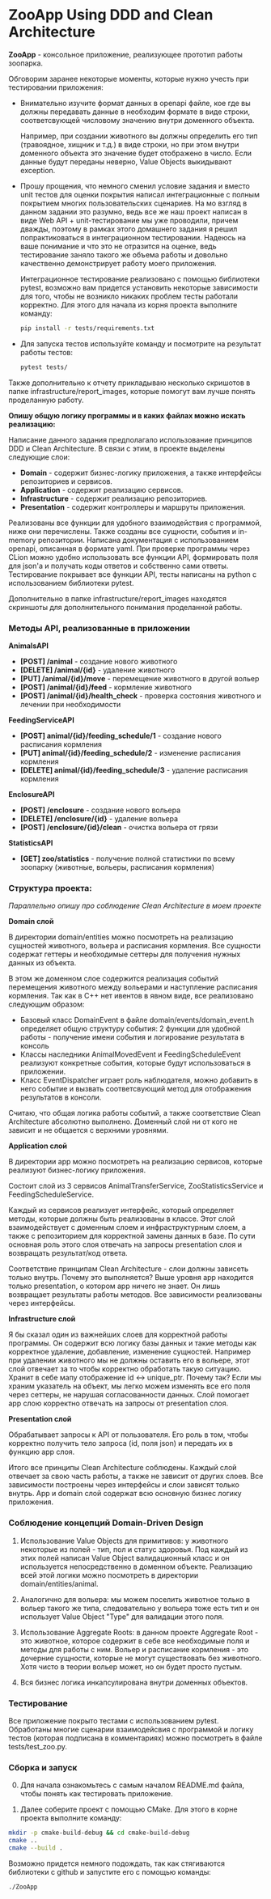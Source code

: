 # ZooApp Using DDD and Clean Architecture

**ZooApp** - консольное приложение, реализующее прототип работы зоопарка. 

Обговорим заранее некоторые моменты, которые нужно учесть при тестировании приложения:

- Внимательно изучите формат данных в openapi файле, кое где вы должны передавать данные в необходим формате в виде строки, соответсвующей числовому значению внутри доменного объекта.

    Например, при создании животного вы должны определить его тип (травоядное, хищник и т.д.) в виде строки, но при этом внутри доменного объекта это значение будет отображено в число. Если данные будут переданы неверно, Value Objects выкидывают exception.

- Прошу прощения, что немного сменил условие задания и вместо unit тестов для оценки покрытия написал интеграционные с полным покрытием многих пользовательских сценариев. На мо взгляд в данном задании это разумно, ведь все же наш проект написан в виде Web API +  unit-тестирование мы уже проводили, причем дважды, поэтому в рамках этого домашнего задания я решил попрактиковаться в интеграционном тестировании. Надеюсь на ваше понимание и что это не отразится на оценке, ведь тестирование заняло такого же объема работы и довольно качественно демонстрирует работу моего приложения.
  
  Интеграционное тестирование реализовано с помощью библиотеки pytest, возможно вам придется установить некоторые зависимости для того, чтобы не возникло никаких проблем тесты работали корректно. 
Для этого для начала из корня проекта выполните команду:

    ```bash
   pip install -r tests/requirements.txt
    ```
- Для запуска тестов используйте команду и посмотрите на результат работы тестов:
    ```bash
  pytest tests/
    ```
  
Также дополнительно к отчету прикладываю несколько скришотов в папке infrastructure/report_images, которые помогут вам лучше понять проделанную работу.

**Опишу общую логику программы и в каких файлах можно искать реализацию:**

Написание данного задания предполагало использование принципов DDD и Clean Architecture.
В связи с этим, в проекте выделены следующие слои:
- **Domain** - содержит бизнес-логику приложения, а также интерфейсы репозиториев и сервисов.
- **Application** - содержит реализацию сервисов.
- **Infrastructure** - содержит реализацию репозиториев.
- **Presentation** - содержит контроллеры и маршруты приложения.

Реализованы все функции для удобного взаимодействия с программой, ниже они перечислены. Также созданы все сущности, события и in-memory репозитории.
Написана документация с использованием openapi, описанная в формате yaml. При проверке программы через CLion можно удобно использовать все функции API, формировать поля для json'a и получать коды ответов и собственно сами ответы.
Тестирование покрывает все функции API, тесты написаны на python с использованием библиотеки pytest.

Дополнительно в папке infrastructure/report_images находятся скриншоты для дополнительного понимания проделанной работы.

### Методы API,  реализованные в приложении

**AnimalsAPI**

- **[POST] /animal** - создание нового животного
- **[DELETE] /animal/{id}** - удаление животного
- **[PUT] /animal/{id}/move** - перемещение животного в другой вольер
- **[POST] /animal/{id}/feed** - кормление животного
- **[POST] /animal/{id}/health_check** - проверка состояния животного и лечении при необходимости

**FeedingServiceAPI**

- **[POST] animal/{id}/feeding_schedule/1** - создание нового расписания кормления
- **[PUT] animal/{id}/feeding_schedule/2** - изменение расписания кормления
- **[DELETE] animal/{id}/feeding_schedule/3** - удаление расписания кормления

**EnclosureAPI**

- **[POST] /enclosure** - создание нового вольера
- **[DELETE] /enclosure/{id}** - удаление вольера
- **[POST] /enclosure/{id}/clean** - очистка вольера от грязи

**StatisticsAPI**

- **[GET] zoo/statistics** - получение полной статистики по всему зоопарку (животные, вольеры, расписания кормления)
### **Структура проекта:**

*Параллельно опишу про соблюдение Clean Architecture в моем проекте*

**Domain слой** 

В директории domain/entities можно посмотреть на реализацию сущностей животного, вольера и расписания кормления. Все сущности содержат геттеры и необходимые сеттеры для получения нужных данных из объекта.

В этом же доменном слое содержится реализация событий перемещения животного между вольерами и наступление расписания кормления. 
Так как в С++ нет ивентов в явном виде, все реализовано следующим образом:

- Базовый класс DomainEvent в файле domain/events/domain_event.h определяет общую структуру события:  2 функции для удобной работы - получение имени события и логирование результата в консоль
- Классы наследники AnimalMovedEvent и FeedingScheduleEvent реализуют конкретные события, которые будут использоваться в приложении.
- Класс EventDispatcher играет роль наблюдателя, можно добавить в него событие и вызвать соответсвующий метод для отображения результатов в консоли.

Считаю, что общая логика работы событий, а также соответствие Clean Architecture абсолютно выполнено. Доменный слой ни от кого не зависит и не общается с верхними уровнями.

**Application слой**

В директории app можно посмотреть на реализацию сервисов, которые реализуют бизнес-логику приложения.

Состоит слой из 3 сервисов AnimalTransferService, ZooStatisticsService и FeedingScheduleService.

Каждый из сервисов реализует интерфейс, который определяет методы, которые должны быть реализованы в классе.
Этот слой взаимодействует с доменным слоем и инфраструктурным слоем, а также с репозиторием для корректной замены данных в базе.
По сути основная роль этого слоя отвечать на запросы presentation слоя и возвращать результат/код ответа.

Соответствие принципам Clean Architecture - слои должны зависеть только внутрь. Почему это выполняется? Выше уровня app находится только presentation, о котором app ничего не знает. Он лишь возвращает результаты работы методов.
Все зависимости реализованы через интерфейсы.

**Infrastructure слой**

Я бы сказал один из важнейших слоев для корректной работы программы. Он содержит всю логику базы данных и такие методы как корректное удаление, добавление, изменение сущностей. Например при удалении животного мы не должны оставить его в вольере, этот слой отвечает за то чтобы корректно обработать такую ситуацию.
Хранит в себе мапу отображение id <-> unique_ptr<Entity>. Почему так? Если мы храним указатель на объект, мы легко можем изменять все его поля через сеттеры, не нарушая согласованности данных. Слой помогает app слою корректно отвечать на запросы от presentation слоя.

**Presentation слой**

Обрабатывает запросы к API от пользователя. Его роль в том, чтобы корректно получить тело запроса (id, поля json) и передать их в функцию app слоя.

Итого все принципы Clean Architecture соблюдены. Каждый слой отвечает за свою часть работы, а также не зависит от других слоев. Все зависимости построены через интерфейсы и слои зависят только внутрь.
App и domain слой содержат всю основную бизнес логику приложения.


### Соблюдение концепций Domain-Driven Design

1) Использование Value Objects для примитивов: у животного некоторые из полей - тип, пол и статус здоровья.
 Под каждый из этих полей написан Value Object валидационный класс и он используется непосредственно в доменном объекте. Реализацию всей этой логики можно посмотреть в директории domain/entities/animal.
2) Аналогично для вольера: мы можем поселить животное только в вольер такого же типа, следовательно у вольера тоже есть тип и он использует Value Object "Type" для валидации этого поля.

3) Использование Aggregate Roots: в данном проекте Aggregate Root - это животное, которое содержит в себе все необходимые поля и методы для работы с ним. Вольер и расписание кормления - это дочерние сущности, которые не могут существовать без животного.
Хотя чисто в теории вольер может, но он будет просто пустым.

4) Вся бизнес логика инкапсулирована внутри доменных объектов.


### Тестирование 

Все приложение покрыто тестами с использованием pytest. Обработаны многие сценарии взаимодейсвия с программой и логику тестов (которая подписана в комментариях) можно посмотреть в файле tests/test_zoo.py.

### Сборка и запуск

0) Для начала ознакомьтесь с самым началом  README.md файла, чтобы понять как тестировать приложение.

1) Далее соберите проект с помощью CMake. Для этого в корне проекта выполните команду:

```bash
mkdir -p cmake-build-debug && cd cmake-build-debug
cmake .. 
cmake --build .
```
Возможно придется немного подождать, так как стягиваются библиотеки с github и запустите его с помощью команды:
```bash
./ZooApp
```

  